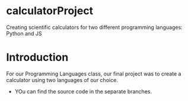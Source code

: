 # calculatorProject
Creating scientific calculators for two different programming languages: Python and JS

# Introduction 
For our Programming Languages class, our final project was to create a calculator using two languages of our choice. 
- YOu can find the source code in the separate branches.
